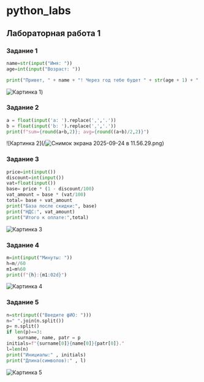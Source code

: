 # python_labs
## Лабораторная работа 1

### Задание 1
```python
name=str(input("Имя: "))
age=int(input("Возраст: "))

print("Привет, " + name + "! Через год тебе будет " + str(age + 1) + ".")
```
![Картинка 1](/![ex01_img.png](scr/lab01/img/ex01_img.png)))

### Задание 2
```python
a = float(input('a: ').replace(',','.'))
b = float(input('b: ').replace(',','.'))
print(f"sum={round(a+b,2)}; avg={round((a+b)/2,2)}")
```
![Картинка 2](/![Снимок экрана 2025-09-24 в 11.56.29.png](scr/lab01/%D0%A1%D0%BD%D0%B8%D0%BC%D0%BE%D0%BA%20%D1%8D%D0%BA%D1%80%D0%B0%D0%BD%D0%B0%202025-09-24%20%D0%B2%2011.56.29.png))

### Задание 3
```python
price=int(input())
discount=int(input())
vat=float(input())
base= price * (1 - discount/100)
vat_amount = base * (vat/100)
total= base + vat_amount
print("База после скидки:", base)
print("НДС:", vat_amount)
print("Итого к оплате:",total)
```
![Картинка 3](/images/ex03_img.png/)

### Задание 4
```python
m=int(input("Минуты: "))
h=m//60
m1=m%60
print(f"{h}:{m1:02d}")
```
![Картинка 4](/scr/lab01/img/e04_img.png)

### Задание 5
```python
n=str(input(("Введите фИО: ")))
n=" ".join(n.split())
p= n.split()
if len(p)==3:
    surname, name, patr = p
initials=f"{surname[0]}{name[0]}{patr[0]}."
l=len(n)
print("Инициалы:" , initials)
print("Длина(символов):" , l)
```
![Картинка 5](/![ex05_img.png](scr/lab01/img/ex05_img.png))